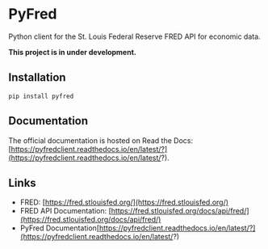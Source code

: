 # PyFred

Python client for the St. Louis Federal Reserve FRED API for economic data.

**This project is in under development.**

## Installation

```pip install pyfred```


## Documentation

The official documentation is hosted on Read the Docs: [https://pyfredclient.readthedocs.io/en/latest/?](https://pyfredclient.readthedocs.io/en/latest/?).

## Links

 - FRED: [https://fred.stlouisfed.org/](https://fred.stlouisfed.org/)
 - FRED API Documentation: [https://fred.stlouisfed.org/docs/api/fred/](https://fred.stlouisfed.org/docs/api/fred/)
 - PyFred Documentation[https://pyfredclient.readthedocs.io/en/latest/?](https://pyfredclient.readthedocs.io/en/latest/?)